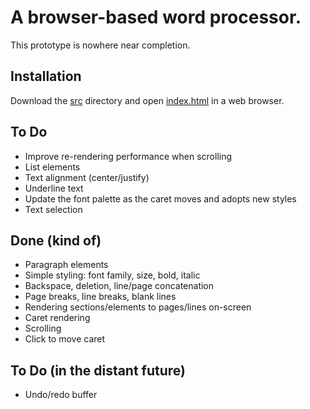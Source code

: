
# A browser-based word processor.

This prototype is nowhere near completion.



## Installation

Download the [src](./src/) directory and open [index.html](./src/index.html) in a web browser.


## To Do

* Improve re-rendering performance when scrolling
* List elements
* Text alignment (center/justify)
* Underline text
* Update the font palette as the caret moves and adopts new styles
* Text selection


## Done (kind of)

* Paragraph elements
* Simple styling: font family, size, bold, italic
* Backspace, deletion, line/page concatenation 
* Page breaks, line breaks, blank lines
* Rendering sections/elements to pages/lines on-screen
* Caret rendering
* Scrolling
* Click to move caret



## To Do (in the distant future)

* Undo/redo buffer
